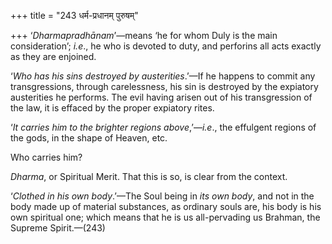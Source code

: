+++
title = "243 धर्म-प्रधानम् पुरुषम्"

+++
‘*Dharmapradhānam*’—means ‘he for whom Duly is the main consideration’;
*i.e*., he who is devoted to duty, and perforins all acts exactly as
they are enjoined.

‘*Who has his sins destroyed by austerities*.’—If he happens to commit
any transgressions, through carelessness, his sin is destroyed by the
expiatory austerities he performs. The evil having arisen out of his
transgression of the law, it is effaced by the proper expiatory rites.

‘*It carries him to the brighter regions above*,’—*i.e*., the effulgent
regions of the gods, in the shape of Heaven, etc.

Who carries him?

*Dharma*, or Spiritual Merit. That this is so, is clear from the
context.

‘*Clothed in his own body*.’—The Soul being in *its own body*, and not
in the body made up of material substances, as ordinary souls are, his
body is his own spiritual one; which means that he is us all-pervading
us Brahman, the Supreme Spirit.—(243)
